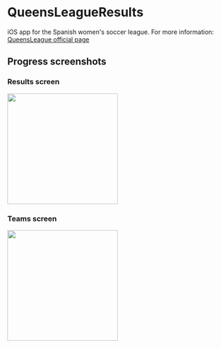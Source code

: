 # QueensLeagueResults
iOS app for the Spanish women's soccer league. For more information: [QueensLeague official page](https://queensleague.pro)

## Progress screenshots
### Results screen
<img src="https://github.com/ibrahimhdez/QueensLeagueResults/assets/16134568/48446a1a-356b-4c46-b38d-f23d1d074ef8" width="250">

### Teams screen
<img src="https://github.com/ibrahimhdez/QueensLeagueResults/assets/16134568/568ec0e0-ac41-490e-8419-289c02314765" width="250">
